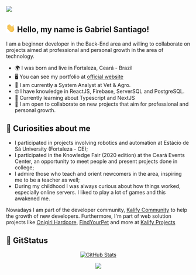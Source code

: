 <img src="https://user-images.githubusercontent.com/23272064/214746886-f454923b-d2c4-4609-9251-cb7c82d8bee7.png"/> 

<img src="https://github.com/tairosonloa/tairosonloa/blob/main/assets/wave.gif?raw=true" width="25px"/> Hello, my name is Gabriel Santiago!
----------------------------

I am a beginner developer in the Back-End area and willing to collaborate on projects aimed at professional and personal growth in the area of technology. 

- 🌍 I was born and live in Fortaleza, Ceará - Brazil
- 🖥️ You can see my portfolio at [official website](https://gabrielsantiago.my.canva.site/)
- 🚀 I am currently a System Analyst at Vet & Agro.
- 🤓 I have knowledge in ReactJS, Firebase, ServerSQL and PostgreSQL.
- 🧠 Currently learning about Typescript and NextJS
- 🤝 I am open to collaborate on new projects that aim for professional and personal growth.

🚀 Curiosities about me
----------------------------

- I participated in projects involving robotics and automation at Estácio de Sá University (Fortaleza - CE);
- I participated in the Knowledge Fair (2020 edition) at the Ceará Events Center, an opportunity to meet people and present projects done in college;
- I admire those who teach and orient newcomers in the area, inspiring me to be a teacher as well;
- During my childhood I was always curious about how things worked, especially online servers. I liked to play a lot of games and this awakened me.

Nowadays I am part of the developer community, [Kalify Community](https://discord.gg/jhSepmE7nN) to help the growth of new developers. Furthermore, I'm part of web solution projects like [Onigiri Hardcore](https://onigirihardcore.vercel.app), [FindYourPet](https://findyourpet.vercel.app) and more at [Kalify Projects](https://kalify.vercel.app/projetos)

📌 GitStatus
----------------------------
<div align="center">
 <a href="https://github.com/anuraghazra/github-readme-stats">
  <img src="https://github-readme-stats.vercel.app/api?username=gabrielUpON&theme=tokyonight&show_icons=true" alt="GitHub Stats" />
  <p></p>
  <img src="https://github-readme-stats.vercel.app/api/top-langs/?username=gabrielUpON&layout=donut&theme=tokyonight" />
 </a>
</div>
